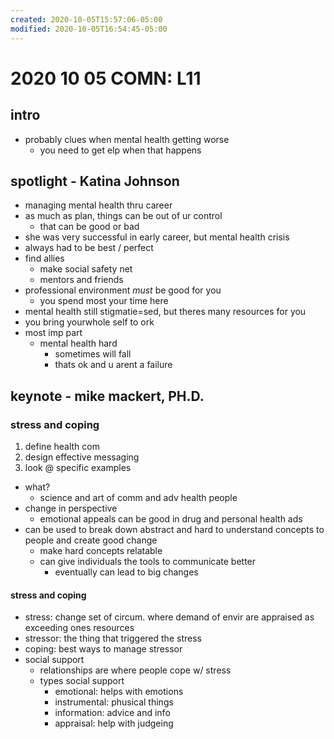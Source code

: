 ```yaml
---
created: 2020-10-05T15:57:06-05:00
modified: 2020-10-05T16:54:45-05:00
---
```


# 2020 10 05 COMN: L11

## intro
- probably clues when mental health getting worse
  - you need to get elp when that happens
## spotlight - Katina Johnson
- managing mental health thru career
- as much as plan, things can be out of ur control
  - that can be good or bad
- she was very successful in early career, but mental health crisis
- always had to be best / perfect
- find allies
  - make social safety net
  - mentors and friends
- professional environment *must* be good for you
  - you spend most your time here
- mental health still stigmatie=sed, but theres many resources for you
- you bring yourwhole self to ork
- most imp part
  - mental health hard
    - sometimes will fall
    - thats ok and u arent a failure


## keynote - mike mackert, PH.D.
### stress and coping
1. define health com
1. design effective messaging
1. look @ specific examples
- what?
  - science and art of comm and adv health people
- change in perspective
  - emotional appeals can be good in drug and personal health ads
- can be used to break down abstract and hard to understand concepts to people and create good change
  - make hard concepts relatable
  - can give individuals the tools to communicate better
    - eventually can lead to big changes
#### stress and coping
  - stress: change set of circum. where demand of envir are appraised as exceeding ones resources
  - stressor: the thing that triggered the stress
  - coping: best ways to manage stressor
- social support
  - relationships are where people cope w/ stress
  - types social support
    - emotional: helps with emotions
    - instrumental: phusical things
    - information: advice and info
    - appraisal: help with judgeing
